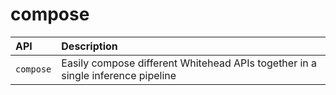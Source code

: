 # compose 


| API       | Description                                                                     |
|:----------|:--------------------------------------------------------------------------------|
| `compose` | Easily compose different Whitehead APIs together in a single inference pipeline |
